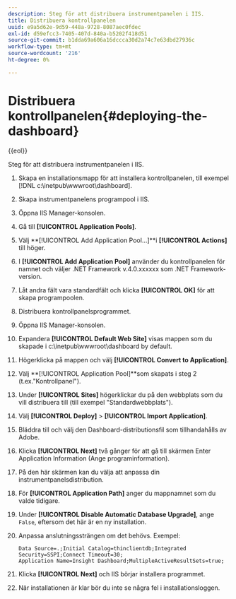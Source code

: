 ```yaml
---
description: Steg för att distribuera instrumentpanelen i IIS.
title: Distribuera kontrollpanelen
uuid: e9a5d62e-9d59-448a-9728-8087aec0fdec
exl-id: d59efcc3-7405-407d-840a-b5202f418d51
source-git-commit: b1dda69a606a16dccca30d2a74c7e63dbd27936c
workflow-type: tm+mt
source-wordcount: '216'
ht-degree: 0%

---
```


# Distribuera kontrollpanelen{#deploying-the-dashboard}

{{eol}}

Steg för att distribuera instrumentpanelen i IIS.

1. Skapa en installationsmapp för att installera kontrollpanelen, till exempel [!DNL c:\inetpub\wwwroot\dashboard].
1. Skapa instrumentpanelens programpool i IIS.
1. Öppna IIS Manager-konsolen.
1. Gå till **[!UICONTROL Application Pools]**.
1. Välj **[!UICONTROL Add Application Pool…]**i **[!UICONTROL Actions]** till höger.
1. I **[!UICONTROL Add Application Pool]** använder du kontrollpanelen för namnet och väljer .NET Framework v.4.0.xxxxxx som .NET Framework-version.
1. Låt andra fält vara standardfält och klicka **[!UICONTROL OK]** för att skapa programpoolen.
1. Distribuera kontrollpanelsprogrammet.
1. Öppna IIS Manager-konsolen.
1. Expandera **[!UICONTROL Default Web Site]** visas mappen som du skapade i c:\inetpub\wwwroot\dashboard by default.
1. Högerklicka på mappen och välj **[!UICONTROL Convert to Application]**.
1. Välj **[!UICONTROL Application Pool]**som skapats i steg 2 (t.ex.&quot;Kontrollpanel&quot;).
1. Under **[!UICONTROL Sites]** högerklickar du på den webbplats som du vill distribuera till (till exempel &quot;Standardwebbplats&quot;).
1. Välj **[!UICONTROL Deploy]** > **[!UICONTROL Import Application]**.
1. Bläddra till och välj den Dashboard-distributionsfil som tillhandahålls av Adobe.
1. Klicka **[!UICONTROL Next]** två gånger för att gå till skärmen Enter Application Information (Ange programinformation).
1. På den här skärmen kan du välja att anpassa din instrumentpanelsdistribution.
1. För **[!UICONTROL Application Path]** anger du mappnamnet som du valde tidigare.
1. Under **[!UICONTROL Disable Automatic Database Upgrade]**, ange `False`, eftersom det här är en ny installation.
1. Anpassa anslutningssträngen om det behövs. Exempel:

   ```
   Data Source=.;Initial Catalog=thinclientdb;Integrated Security=SSPI;Connect Timeout=30; 
   Application Name=Insight Dashboard;MultipleActiveResultSets=true;
   ```

1. Klicka **[!UICONTROL Next]** och IIS börjar installera programmet.
1. När installationen är klar bör du inte se några fel i installationsloggen.
